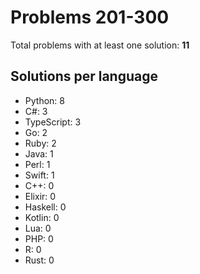 # Problems 201-300

Total problems with at least one solution: **11**

## Solutions per language

- Python: 8
- C#: 3
- TypeScript: 3
- Go: 2
- Ruby: 2
- Java: 1
- Perl: 1
- Swift: 1
- C++: 0
- Elixir: 0
- Haskell: 0
- Kotlin: 0
- Lua: 0
- PHP: 0
- R: 0
- Rust: 0
